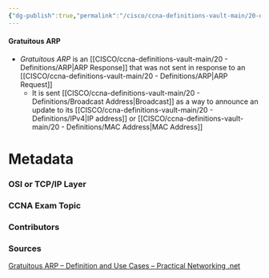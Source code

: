 ```yaml
---
{"dg-publish":true,"permalink":"/cisco/ccna-definitions-vault-main/20-definitions/gratuitous-arp/","tags":["defs_ccna"]}
---
```


#### Gratuitous ARP
- *Gratuitous ARP* is an [[CISCO/ccna-definitions-vault-main/20 - Definitions/ARP\|ARP Response]] that was not sent in response to an [[CISCO/ccna-definitions-vault-main/20 - Definitions/ARP\|ARP Request]]
	- It is sent [[CISCO/ccna-definitions-vault-main/20 - Definitions/Broadcast Address\|Broadcast]] as a way to announce an update to its [[CISCO/ccna-definitions-vault-main/20 - Definitions/IPv4\|IP address]] or [[CISCO/ccna-definitions-vault-main/20 - Definitions/MAC Address\|MAC Address]]







# Metadata
### OSI or TCP/IP Layer

### CCNA Exam Topic

### Contributors

### Sources
[Gratuitous ARP – Definition and Use Cases – Practical Networking .net](https://www.practicalnetworking.net/series/arp/gratuitous-arp/)
